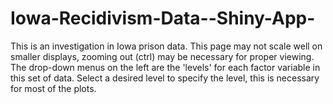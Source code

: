 # Iowa-Recidivism-Data--Shiny-App-
This is an investigation in Iowa prison data. This page may not scale well on smaller displays, 
zooming out (ctrl) may be necessary for proper viewing. The drop-down menus on the left are the 'levels' 
for each factor variable in this set of data. Select a desired level to specify the level, this is necessary 
for most of the plots.
